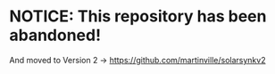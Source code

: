 # NOTICE: This repository has been abandoned!
And moved to Version 2 -> https://github.com/martinville/solarsynkv2


